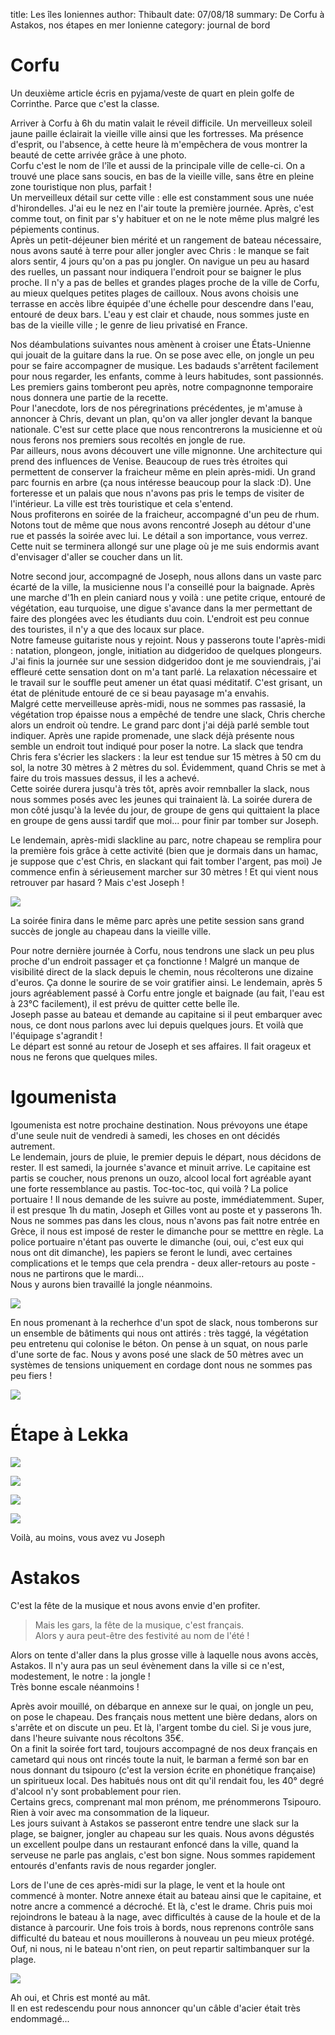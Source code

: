 title: Les îles Ioniennes
author: Thibault
date: 07/08/18
summary: De Corfu à Astakos, nos étapes en mer Ionienne
category: journal de bord

Corfu
===

Un deuxième article écris en pyjama/veste de quart en plein golfe de Corrinthe. Parce que c'est la classe.  

Arriver à Corfu à 6h du matin valait le réveil difficile. Un merveilleux soleil jaune paille éclairait la vieille ville ainsi que les fortresses. Ma présence d'esprit, ou l'absence, à cette heure là m'empêchera de vous montrer la beauté de cette arrivée grâce à une photo.  
Corfu c'est le nom de l'île et aussi de la principale ville de celle-ci. On a trouvé une place sans soucis, en bas de la vieille ville, sans être en pleine zone touristique non plus, parfait !  
Un merveilleux détail sur cette ville : elle est constamment sous une nuée d'hirondelles. J'ai eu le nez en l'air toute la première journée. Après, c'est comme tout, on finit par s'y habituer et on ne le note même plus malgré les pépiements continus.  
Après un petit-déjeuner bien mérité et un rangement de bateau nécessaire, nous avons sauté à terre pour aller jongler avec Chris : le manque se fait alors sentir, 4 jours qu'on a pas pu jongler. On navigue un peu au hasard des ruelles, un passant nour indiquera l'endroit pour se baigner le plus proche. Il n'y a pas de belles et grandes plages proche de la ville de Corfu, au mieux quelques petites plages de cailloux. Nous avons choisis une terrasse en accès libre équipée d'une échelle pour descendre dans l'eau, entouré de deux bars. L'eau y est clair et chaude, nous sommes juste en bas de la vieille ville ; le genre de lieu privatisé en France.   

Nos déambulations suivantes nous amènent à croiser une États-Unienne qui jouait de la guitare dans la rue. On se pose avec elle, on jongle un peu pour se faire accompagner de musique. Les badauds s'arrêtent facilement pour nous regarder, les enfants, comme à leurs habitudes, sont passionnés. Les premiers gains tomberont peu après, notre compagnonne temporaire nous donnera une partie de la recette.  
Pour l'anecdote, lors de nos péregrinations précédentes, je m'amuse à annoncer à Chris, devant un plan, qu'on va aller jongler devant la banque nationale. C'est sur cette place que nous rencontrerons la musicienne et où nous ferons nos premiers sous recoltés en jongle de rue.  
Par ailleurs, nous avons découvert une ville mignonne. Une architecture qui prend des influences de Venise. Beaucoup de rues très étroites qui permettent de conserver la fraicheur même en plein après-midi. Un grand parc fournis en arbre (ça nous intéresse beaucoup pour la slack :D). Une forteresse et un palais que nous n'avons pas pris le temps de visiter de l'intérieur. La ville est très touristique et cela s'entend.  
Nous profiterons en soirée de la fraicheur, accompagné d'un peu de rhum. Notons tout de même que nous avons rencontré Joseph au détour d'une rue et passés la soirée avec lui. Le détail a son importance, vous verrez. Cette nuit se terminera allongé sur une plage où je me suis endormis avant d'envisager d'aller se coucher dans un lit.

Notre second jour, accompagné de Joseph, nous allons dans un vaste parc écarté de la ville, la musicienne nous l'a conseillé pour la baignade. Après une marche d'1h en plein caniard nous y voilà : une petite crique, entouré de végétation, eau turquoise, une digue s'avance dans la mer permettant de faire des plongées avec les étudiants duu coin. L'endroit est peu connue des touristes, il n'y a que des locaux sur place.  
Notre fameuse guitariste nous y rejoint. Nous y passerons toute l'après-midi : natation, plongeon, jongle, initiation au didgeridoo de quelques plongeurs. J'ai finis la journée sur une session didgeridoo dont je me souviendrais, j'ai effleuré cette sensation dont on m'a tant parlé. La relaxation nécessaire et le travail sur le souffle peut amener un état quasi méditatif. C'est grisant, un état de plénitude entouré de ce si beau payasage m'a envahis.  
Malgré cette merveilleuse après-midi, nous ne sommes pas rassasié, la végétation trop épaisse nous a empêché de tendre une slack, Chris cherche alors un endroit où tendre. Le grand parc dont j'ai déjà parlé semble tout indiquer. Après une rapide promenade, une slack déjà présente nous semble un endroit tout indiqué pour poser la notre. La slack que tendra Chris fera s'écrier les slackers : la leur est tendue sur 15 mètres à 50 cm du sol, la notre 30 mètres à 2 mètres du sol. Évidemment, quand Chris se met à faire du trois massues dessus, il les a achevé.  
Cette soirée durera jusqu'à très tôt, après avoir remnballer la slack, nous nous sommes posés avec les jeunes qui trainaient là. La soirée durera de mon côté jusqu'à la levée du jour, de groupe de gens qui quittaient la place en groupe de gens aussi tardif que moi... pour finir par tomber sur Joseph.  

Le lendemain, après-midi slackline au parc, notre chapeau se remplira pour la première fois grâce à cette activité (bien que je dormais dans un hamac, je suppose que c'est Chris, en slackant qui fait tomber l'argent, pas moi) Je commence enfin à sérieusement marcher sur 30 mètres ! Et qui vient nous retrouver par hasard ? Mais c'est Joseph !    
   
![]({photo}/2018_borderline/2018_06_borderline/blog_article/corfu_spot_first_slack.jpg)  

La soirée finira dans le même parc après une petite session sans grand succès de jongle au chapeau dans la vieille ville.

Pour notre dernière journée à Corfu, nous tendrons une slack un peu plus proche d'un endroit passager et ça fonctionne ! Malgré un manque de visibilité direct de la slack depuis le chemin, nous récolterons une dizaine d'euros. Ça donne le sourire de se voir gratifier ainsi.
Le lendemain, après 5 jours agréablement passé à Corfu entre jongle et baignade (au fait, l'eau est à 23°C facilement), il est prévu de quitter cette belle île.  
Joseph passe au bateau et demande au capitaine si il peut embarquer avec nous, ce dont nous parlons avec lui depuis quelques jours. Et voilà que l'équipage s'agrandit !  
Le départ est sonné au retour de Joseph et ses affaires. Il fait orageux et nous ne ferons que quelques miles.  

Igoumenista
======

Igoumenista est notre prochaine destination. Nous prévoyons une étape d'une seule nuit de vendredi à samedi, les choses en ont décidés autrement.  
Le lendemain, jours de pluie, le premier depuis le départ, nous décidons de rester. Il est samedi, la journée s'avance et minuit arrive. Le capitaine est partis se coucher, nous prenons un ouzo, alcool local fort agréable ayant une forte ressemblance au pastis. Toc-toc-toc, qui voilà ? La police portuaire ! Il nous demande de les suivre au poste, immédiatemment. Super, il est presque 1h du matin, Joseph et Gilles vont au poste et y passerons 1h. Nous ne sommes pas dans les clous, nous n'avons pas fait notre entrée en Grèce, il nous est imposé de rester le dimanche pour se metttre en règle. La police portuaire n'étant pas ouverte le dimanche (oui, oui, c'est eux qui nous ont dit dimanche), les papiers se feront le lundi, avec certaines complications et le temps que cela prendra - deux aller-retours au poste - nous ne partirons que le mardi...   
Nous y aurons bien travaillé la jongle néanmoins.

![]({photo}/2018_borderline/2018_06_borderline/blog_article/coucher_soleil_jongle.jpg)  

En nous promenant à la recherhce d'un spot de slack, nous tomberons sur un ensemble de bâtiments qui nous ont attirés : très taggé, la végétation peu entretenu qui colonise le béton. On pense à un squat, on nous parle d'une sorte de fac. Nous y avons posé une slack de 50 mètres avec un systèmes de tensions uniquement en cordage dont nous ne sommes pas peu fiers !  
  
![]({photo}/2018_borderline/2018_06_borderline/blog_article/igoumenista_slack.jpg)  



Étape à Lekka
==========

  
![]({photo}2018_borderline/2018_06_borderline/blog_article/lekka_inte.jpg)
  
![]({photo}2018_borderline/2018_06_borderline/blog_article/lekka_exte.jpg)
  
![]({photo}2018_borderline/2018_06_borderline/blog_article/lekka_top.jpg)
  
![]({photo}2018_borderline/2018_06_borderline/blog_article/lekka_passing_top.jpg)

Voilà, au moins, vous avez vu Joseph
  

Astakos
=====

C'est la fête de la musique et nous avons envie d'en profiter.

> Mais les gars, la fête de la musique, c'est français.  
> Alors y aura peut-être des festivité au nom de l'été !

Alors on tente d'aller dans la plus grosse ville à laquelle nous avons accès, Astakos.
Il n'y aura pas un seul évènement dans la ville si ce n'est, modestement, le notre : la jongle !  
Très bonne escale néanmoins !

Après avoir mouillé, on débarque en annexe sur le quai, on jongle un peu, on pose le chapeau. Des français nous mettent une bière dedans, alors on s'arrête et on discute un peu. Et là, l'argent tombe du ciel. Si je vous jure, dans l'heure suivante nous récoltons 35€.  
On a finit la soirée fort tard, toujours accompagné de nos deux français en cametard qui nous ont rincés toute la nuit, le barman a fermé son bar en nous donnant du tsipouro (c'est la version écrite en phonétique française) un spiritueux local. Des habitués nous ont dit qu'il rendait fou, les 40° degré d'alcool n'y sont probablement pour rien.  
Certains grecs, comprenant mal mon prénom, me prénommerons Tsipouro. Rien à voir avec ma consommation de la liqueur.  
Les jours suivant à Astakos se passeront entre tendre une slack sur la plage, se baigner, jongler au chapeau sur les quais. Nous avons dégustés un excellent poulpe dans un restaurant enfoncé dans la ville, quand la serveuse ne parle pas anglais, c'est bon signe. Nous sommes rapidement entourés d'enfants ravis de nous regarder jongler.  

Lors de l'une de ces après-midi sur la plage, le vent et la houle ont commencé à monter. Notre annexe était au bateau ainsi que le capitaine, et notre ancre a commencé a décroché. Et là, c'est le drame. Chris puis moi rejoindrons le bateau à la nage, avec difficultés à cause de la houle et de la distance à parcourir. Une fois trois à bords, nous reprenons contrôle sans difficulté du bateau et nous mouillerons à nouveau un peu mieux protégé. Ouf, ni nous, ni le bateau n'ont rien, on peut repartir saltimbanquer sur la plage.


![]({photo}2018_borderline/2018_06_borderline/blog_article/astakos_chris_mat.jpg)  

Ah oui, et Chris est monté au mât.  
Il en est redescendu pour nous annoncer qu'un câble d'acier était très endommagé...  
  
